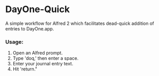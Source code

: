 DayOne-Quick
============

A simple workflow for Alfred 2 which facilitates dead-quick addition of entries to DayOne.app.

### Usage:

1. Open an Alfred prompt.
2. Type 'doq,' then enter a space.
3. Enter your journal entry text.
4. Hit 'return."